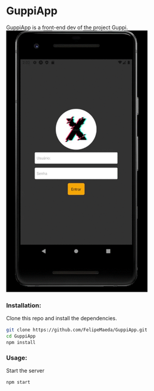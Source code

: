 # GuppiApp

GuppiApp is a front-end dev of the project Guppi.
![alt-text](prototype.gif)

### Installation:

Clone this repo and install the dependencies.

```sh
git clone https://github.com/FelipeMaeda/GuppiApp.git
cd GuppiApp
npm install
```

### Usage:

Start the server

```sh
npm start
```
